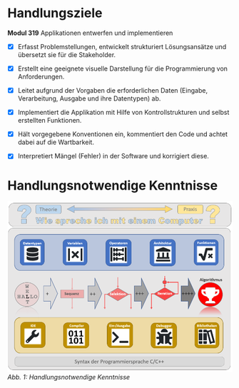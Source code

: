 # Handlungsziele
**Modul 319**  Applikationen entwerfen und implementieren  

- [x] Erfasst Problemstellungen, entwickelt strukturiert Lösungsansätze und übersetzt sie für die Stakeholder. 
- [x] Erstellt eine geeignete visuelle Darstellung für die Programmierung von Anforderungen. 
- [x] Leitet aufgrund der Vorgaben die erforderlichen Daten (Eingabe, Verarbeitung, Ausgabe und ihre Datentypen) ab.
- [x] Implementiert die Applikation mit Hilfe von Kontrollstrukturen und selbst erstellten Funktionen.
- [x] Hält vorgegebene Konventionen ein, kommentiert den Code und achtet dabei auf die Wartbarkeit.
- [x] Interpretiert Mängel (Fehler) in der Software und korrigiert diese.
  
  
# Handlungsnotwendige Kenntnisse
![ao](img/ao.png)  
*Abb. 1: Handlungsnotwendige Kenntnisse*